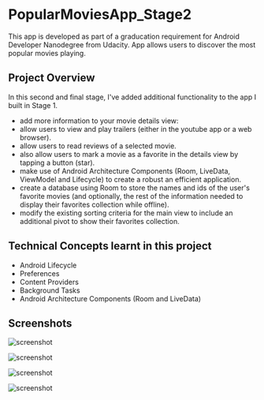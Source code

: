 # PopularMoviesApp_Stage2
This app is developed as part of a graducation requirement for Android Developer Nanodegree from Udacity. App allows users to discover the most popular movies playing.
 
## Project Overview
In this second and final stage, I've added additional functionality to the app I built in Stage 1.
- add more information to your movie details view:
- allow users to view and play trailers (either in the youtube app or a web browser).
- allow users to read reviews of a selected movie.
- also allow users to mark a movie as a favorite in the details view by tapping a button (star).
- make use of Android Architecture Components (Room, LiveData, ViewModel and Lifecycle) to create a robust an efficient application.
- create a database using Room to store the names and ids of the user's favorite movies (and optionally, the rest of the information needed to display their favorites collection while offline).
- modify the existing sorting criteria for the main view to include an additional pivot to show their favorites collection.

 ## Technical Concepts learnt in this project
 - Android Lifecycle
 - Preferences
 - Content Providers
 - Background Tasks
 - Android Architecture Components (Room and LiveData)
 
 ## Screenshots 
 ![screenshot](https://user-images.githubusercontent.com/38955290/67240240-af5bd600-f416-11e9-96b2-823fb8c2575d.png)

![screenshot](https://user-images.githubusercontent.com/38955290/67240254-b2ef5d00-f416-11e9-8403-09bc11288c8d.png)

![screenshot](https://user-images.githubusercontent.com/38955290/67240260-b5ea4d80-f416-11e9-828b-8312e86f1228.png)

![screenshot](https://user-images.githubusercontent.com/38955290/67240268-ba166b00-f416-11e9-98e0-d18474e44054.png)

